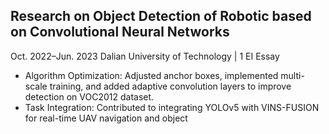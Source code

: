 Research on Object Detection of Robotic based on Convolutional Neural Networks 
---
Oct. 2022–Jun. 2023
Dalian University of Technology | 1 EI Essay 
* Algorithm Optimization: Adjusted anchor boxes, implemented multi-scale training, and added adaptive convolution layers to improve detection on VOC2012 dataset. 
* Task Integration: Contributed to integrating YOLOv5 with VINS-FUSION for real-time UAV navigation and object
